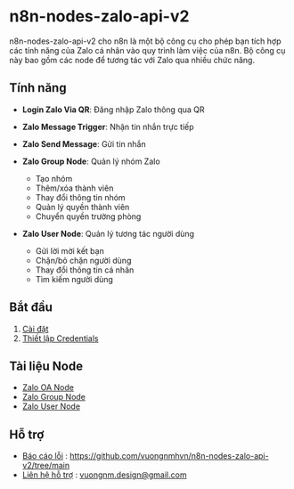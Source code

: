 #  n8n-nodes-zalo-api-v2

n8n-nodes-zalo-api-v2 cho n8n là một bộ công cụ cho phép bạn tích hợp các tính năng của Zalo cá nhân vào quy trình làm việc của n8n. Bộ công cụ này bao gồm các node để tương tác với Zalo qua nhiều chức năng.

## Tính năng
- **Login Zalo Via QR**: Đăng nhập Zalo thông qua QR

- **Zalo Message Trigger**: Nhận tin nhắn trực tiếp

- **Zalo Send Message**: Gửi tin nhắn

- **Zalo Group Node**: Quản lý nhóm Zalo
  - Tạo nhóm
  - Thêm/xóa thành viên
  - Thay đổi thông tin nhóm
  - Quản lý quyền thành viên
  - Chuyển quyền trường phòng

- **Zalo User Node**: Quản lý tương tác người dùng
  - Gửi lời mời kết bạn
  - Chặn/bỏ chặn người dùng
  - Thay đổi thông tin cá nhân
  - Tìm kiếm người dùng

## Bắt đầu

1. [Cài đặt](getting-started/installation.md)
2. [Thiết lập Credentials](getting-started/configuration.md)

## Tài liệu Node

- [Zalo OA Node](nodes/zalo-oa.md)
- [Zalo Group Node](nodes/zalo-group.md)
- [Zalo User Node](nodes/zalo-user.md)

## Hỗ trợ

- [Báo cáo lỗi](https://github.com/vuongnmhvn/n8n-nodes-zalo-api-v2/tree/main) : https://github.com/vuongnmhvn/n8n-nodes-zalo-api-v2/tree/main
- [Liên hệ hỗ trợ](mailto:vuongnm.design@gmail.com) : vuongnm.design@gmail.com